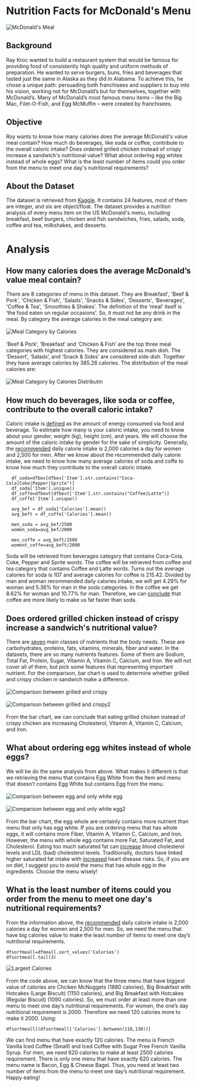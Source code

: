 # Nutrition Facts for McDonald's Menu
![McDonald's Meal](gambar/meal.jpeg)
## Background
Ray Kroc wanted to build a restaurant system that would be famous for providing food of consistently high quality and uniform methods of preparation. He wanted to serve burgers, buns, fries and beverages that tasted just the same in Alaska as they did in Alabama. To achieve this, he chose a unique path: persuading both franchisees and suppliers to buy into his vision, working not for McDonald’s but for themselves, together with McDonald’s. Many of McDonald’s most famous menu items – like the Big Mac, Filet-O-Fish, and Egg McMuffin – were created by franchisees.

## Objective
Roy wants to know how many calories does the average McDonald's value meal contain? How much do beverages, like soda or coffee, contribute to the overall caloric intake? Does ordered grilled chicken instead of crispy increase a sandwich's nutritional value? What about ordering egg whites instead of whole eggs? What is the least number of items could you order from the menu to meet one day's nutritional requirements?

## About the Dataset
The dataset is retrieved from [Kaggle](https://www.kaggle.com/mcdonalds/nutrition-facts). It contains 24 features, most of them are integer, and six are object/float. The dataset provides a nutrition analysis of every menu item on the US McDonald's menu, including breakfast, beef burgers, chicken and fish sandwiches, fries, salads, soda, coffee and tea, milkshakes, and desserts.

# Analysis
## How many calories does the average McDonald’s value meal contain?
There are 8 categories of menu in this dataset. They are Breakfast', 'Beef & Pork', 'Chicken & Fish', 'Salads',  'Snacks & Sides', 'Desserts', 'Beverages', 'Coffee & Tea', 'Smoothies & Shakes'. The definition of the ‘meal’ itself is ‘the food eaten on regular occasions’. So, it must not be any drink in the meal. By category the average calories in the meal category are:<br><br>
![Meal Category by Calories](/gambar/category_meal.jpg)<br><br>
‘Beef & Pork’, ‘Breakfast’ and ‘Chicken & Fish’ are the top three meal categories with highest calories. They are considered as main dish. The ‘Dessert’, ‘Salads’, and ‘Snack & Sides’ are considered side dish. Together they have average calories by 385.26 calories. The distribution of the meal calories are:<br><br>
![Meal Category by Calories Distributin](/gambar/meal_distribution.jpg)

## How much do beverages, like soda or coffee, contribute to the overall caloric intake?
Caloric intake is [defined](https://link.springer.com/10.1007/978-1-4419-1005-9_1107) as the amount of energy consumed via food and beverage. To estimate how many is your caloric intake, you need to know about your gender, weight (kg), height (cm), and years. We will choose the amount of the caloric intake by gender for the sake of simplicity. Generally, the [recommended](https://www.nhs.uk/common-health-questions/food-and-diet/what-should-my-daily-intake-of-calories-be/#:~:text=Generally%2C%20the%20recommended%20daily%20calorie,women%20and%202%2C500%20for%20men.) daily calorie intake is 2,000 calories a day for women and 2,500 for men. After we know about the recommended daily calorie intake, we need to know how many average calories of soda and coffe to know how much they contribute to the overall caloric intake. 
```
  df_soda=dfbev[dfbev['Item'].str.contains("Coca-Cola|Coke|Pepper|Sprite")]
  df_soda['Item'].unique()
  df_coffe=dfbevt[dfbevt['Item'].str.contains("Coffee|Latte")]
  df_coffe['Item'].unique()

  avg_bef = df_soda['Calories'].mean()
  avg_beft = df_coffe['Calories'].mean()

  men_soda = avg_bef/2500
  women_soda=avg_bef/2000

  men_coffe = avg_beft/2500
  woment_coffe=avg_beft/2000
 ```
Soda will be retrieved from beverages category that contains Coca-Cola, Coke, Pepper and Sprite words. The coffee will be retrieved from coffee and tea category that contains Coffee and Latte words. Turns out the average calories for soda is 107 and average calories for coffee is 215.42. Divided by man and woman recommended daily calories intake, we will get 4.29% for woman and 5.36% for man in the soda categories. In the coffee we get 8.62% for woman and 10.77% for man. Therefore, we can [conclude](https://my.clevelandclinic.org/health/articles/4182-fat-and-calories) that coffee are more likely to make us fat faster than soda. 

## Does ordered grilled chicken instead of crispy increase a sandwich's nutritional value?
There are [seven](https://www.open.edu/openlearncreate/mod/oucontent/view.php?id=315&printable=1) main classes of nutrients that the body needs. These are carbohydrates, proteins, fats, vitamins, minerals, fiber and water. In the datasets, there are so many nutrients features. Some of them are Sodium, Total Fat, Protein, Sugar, Vitamin A, Vitamin C, Calcium, and Iron. We will not cover all of them, but pick some features that representing important nutrient. For the comparison, bar chart is used to determine whether grilled and crispy chicken in sandwich make a difference.<br><br>
![Comparison between grilled and crispy](/gambar/comparison_grilled1.jpg)<br><br>
![Comparison between grilled and crispy2](/gambar/comparison_grilled2.jpg)<br><br>
From the bar chart, we can conclude that eating grilled chicken instead of crispy chicken are increasing Cholesterol, Vitamin A, Vitamin C, Calcium, and Iron. 

## What about ordering egg whites instead of whole eggs? 
We will be do the same analysis from above. What makes it different is that we retrieving the menu that contains Egg White from the Item and menu that doesn’t contains Egg White but contains Egg from the menu.<br><br>
![Comparison between egg and only white egg](/gambar/comparison_egg2.jpg)<br><br>
![Comparison between egg and only white egg2](/gambar/comparison_egg1.jpg)<br><br>
From the bar chart, the egg whole are certainly contains more nutrient than menu that only has egg white. If you are ordering menu that has whole eggs, it will contains more Fiber, Vitamin A, Vitamin C, Calcium, and Iron. However, the menu with whole egg contains more Fat, Saturated Fat, and Cholesterol. Eating too much saturated fat can [increase](https://www.healthline.com/health/heart-disease/good-fats-vs-bad-fats) blood cholesterol levels and LDL (bad) cholesterol levels. Traditionally, doctors have linked higher saturated fat intake with [increased](https://www.hsph.harvard.edu/nutritionsource/what-should-you-eat/fats-and-cholesterol/) heart disease risks. So, if you are on diet, I suggest you to avoid the menu that has whole egg in the ingredients. Choose the menu wisely!

## What is the least number of items could you order from the menu to meet one day's nutritional requirements?
From the information above, the [recommended](https://www.nhs.uk/common-health-questions/food-and-diet/what-should-my-daily-intake-of-calories-be/) daily calorie intake is 2,000 calories a day for women and 2,500 for men. So, we need the menu that have big calories value to make the least number of items to meet one day’s nutritional requirements. 
```
dfsortmeall=dfmeall.sort_values('Calories')
dfsortmeall.tail(3)
```
![Largest Calories](gambar/least1.jpg)<br><br>
From the code above, we can know that the three menu that have biggest value of calories are Chciken McNuggets (1880 calories), Big Breakfast with Hotcakes (Large Biscuit) (1150 calories), and Big Breakfast with Hotcakes (Regular Biscuit) (1090 calories). So, we must order at least more than one menu to meet one day’s nutritional requirements. For women, the one’s day nutritional requirement is 2000. Therefore we need 120 calories more to make it 2000. Using:
```
dfsortmeall[(dfsortmeall['Calories'].between(110,130))]
```
We can find menu that have exactly 120 calories. The menu is French Vanilla Iced Coffee (Small) and Iced Coffee with Sugar Free French Vanilla Syrup. For men, we need 620 calories to make at least 2500 calories requirement. There is only one menu that have exactly 620 calories. The menu name is Bacon, Egg & Cheese Bagel. Thus, you need at least two number of items from the menu to meet one day’s nutritional requirement. 
<br>
Happy eating!
